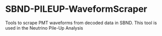 # SBND-PILEUP-WaveformScraper
Tools to scrape PMT waveforms from decoded data in SBND. This tool is used in the Neutrino Pile-Up Analysis
